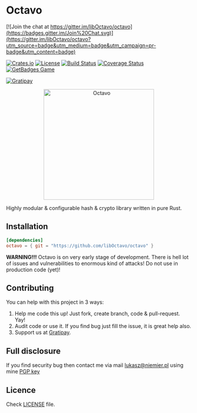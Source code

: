 # Octavo

[![Join the chat at https://gitter.im/libOctavo/octavo](https://badges.gitter.im/Join%20Chat.svg)](https://gitter.im/libOctavo/octavo?utm_source=badge&utm_medium=badge&utm_campaign=pr-badge&utm_content=badge)

[![Crates.io](https://img.shields.io/crates/v/octavo.svg?style=flat-square)](https://crates.io/crates/octavo)
[![License](https://img.shields.io/crates/l/octavo.svg?style=flat-square)](LICENSE)
[![Build Status](https://img.shields.io/travis/libOctavo/octavo.svg?style=flat-square)](https://travis-ci.org/libOctavo/octavo)
[![Coverage Status](https://img.shields.io/coveralls/libOctavo/octavo.svg?style=flat-square)](https://coveralls.io/github/libOctavo/octavo?branch=master)
[![GetBadges Game](https://liboctavo-octavo.getbadges.io/shield/company/liboctavo-octavo)](https://getbadges.io/?ref=shield-game)

[![Gratipay](https://img.shields.io/gratipay/liboctavo.svg?style=flat-square)](https://gratipay.com/liboctavo/)

<p align="center">
  <a href="http://github.com/libOctavo/octavo">
    <img alt="Octavo" width="300" src="https://raw.githubusercontent.com/libOctavo/octavo/master/docs/logo.png">
  </a>
</p>

Highly modular & configurable hash & crypto library written in pure Rust.

## Installation

```toml
[dependencies]
octavo = { git = "https://github.com/libOctavo/octavo" }
```

**WARNING!!!** Octavo is on very early stage of development. There is hell lot
of issues and vulnerabilities to enormous kind of attacks! Do not use in
production code (yet)!

## Contributing

You can help with this project in 3 ways:

1. Help me code this up! Just fork, create branch, code & pull-request. Yay!
2. Audit code or use it. If you find bug just fill the issue, it is great help also.
3. Support us at [Gratipay](https://gratipay.com/liboctavo/).

## Full disclosure

If you find security bug then contact me via mail <lukasz@niemier.pl> using
mine [PGP key][pgp]

## Licence

Check [LICENSE](LICENSE) file.

[pgp]: docs/keys/hauleth.asc

